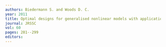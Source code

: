 ```yaml
---
authors: Biedermann S. and Woods D. C. 
year: 2011 
title: Optimal designs for generalised nonlinear models with application to second harmonic generation experiments 
journal: JRSSC 
vol: 60 
pages: 281--299 
editors: 
---
```

